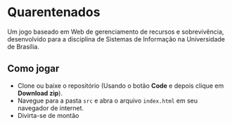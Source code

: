 # Quarentenados

Um jogo baseado em Web de gerenciamento de recursos e sobrevivência, desenvolvido para a disciplina de Sistemas de Informação na Universidade de Brasília.

## Como jogar

* Clone ou baixe o repositório (Usando o botão **Code** e depois clique em **Download zip**).
* Navegue para a pasta ```src``` e abra o arquivo ```index.html``` em seu navegador de internet.
* Divirta-se de montão
